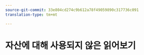```yaml
---
source-git-commit: 33e804cd274c9b612a78f49059890c317736c091
translation-type: tm+mt

---
```

# 자산에 대해 사용되지 않은 읽어보기
